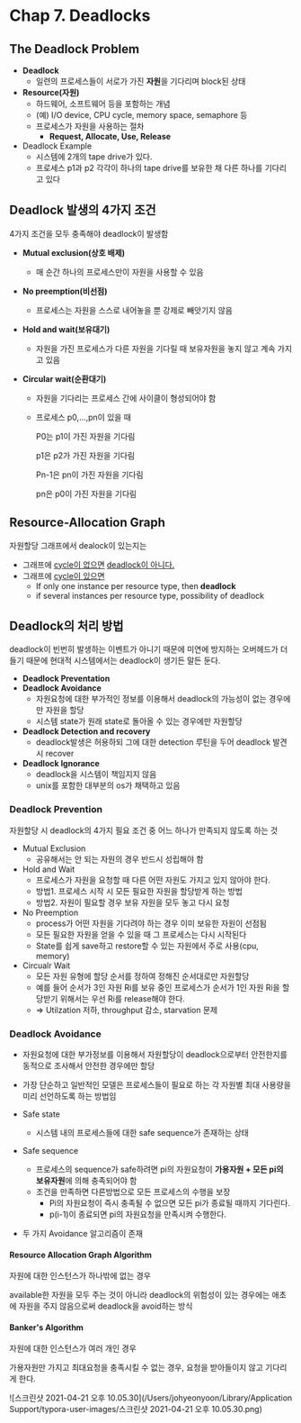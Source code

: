 # Chap 7. Deadlocks

## The Deadlock Problem

- **Deadlock**
  - 일련의 프로세스들이 서로가 가진 **자원**을 기다리며 block된 상태
- **Resource(자원)**
  - 하드웨어, 소프트웨어 등을 포함하는 개념
  - (예) I/O device, CPU cycle, memory space, semaphore 등
  - 프로세스가 자원을 사용하는 절차
    - **Request, Allocate, Use, Release**
- Deadlock Example 
  - 시스템에 2개의 tape drive가 있다.
  - 프로세스 p1과 p2 각각이 하나의 tape drive를 보유한 채 다른 하나를 기다리고 있다

## Deadlock 발생의 4가지 조건

4가지 조건을 모두 충족해야 deadlock이 발생함

- **Mutual exclusion(상호 배제)**

  - 매 순간 하나의 프로세스만이 자원을 사용할 수 있음

- **No preemption(비선점)**

  - 프로세스는 자원을 스스로 내어놓을 뿐 강제로 빼앗기지 않음

- **Hold and wait(보유대기)**

  - 자원을 가진 프로세스가 다른 자원을 기다릴 때 보유자원을 놓지 않고 계속 가지고 있음

- **Circular wait(순환대기)**

  - 자원을 기다리는 프로세스 간에 사이클이 형성되어야 함

  - 프로세스 p0,...,pn이 있을 때

    P0는 p1이 가진 자원을 기다림

    p1은 p2가 가진 자원을 기다림

    Pn-1은 pn이 가진 자원을 기다림

    pn은 p0이 가진 자원을 기다림

## Resource-Allocation Graph

자원할당 그래프에서 dealock이 있는지는

- 그래프에 <u>cycle이 없으면</u> <u>deadlock이 아니다.</u>
- 그래프에 <u>cycle이 있으면</u>
  - If only one instance per resource type, then **deadlock**
  - if several instances per resource type, possibility of deadlock



## Deadlock의 처리 방법

deadlock이 빈번히 발생하는 이벤트가 아니기 때문에 미연에 방지하는 오버헤드가 더 들기 때문에 현대적 시스템에서는 deadlock이 생기든 말든 둔다.

- **Deadlock Preventation**
- **Deadlock Avoidance**
  - 자원요청에 대한 부가적인 정보를 이용해서 deadlock의 가능성이 없는 경우에만 자원을 할당
  - 시스템 state가 원래 state로 돌아올 수 있는 경우에만 자원할당
- **Deadlock Detection and recovery**
  - deadlock발생은 허용하되 그에 대한 detection 루틴을 두어 deadlock 발견시 recover
- **Deadlock Ignorance**
  - deadlock을 시스템이 책임지지 않음
  - unix를 포함한 대부분의 os가 채택하고 있음

### Deadlock Prevention

자원할당 시 deadlock의 4가지 필요 조건 중 어느 하나가 만족되지 않도록 하는 것

- Mutual Exclusion
  - 공유해서는 안 되는 자원의 경우 반드시 성립해야 함
- Hold and Wait
  - 프로세스가 자원을 요청할 때 다른 어떤 자원도 가지고 있지 않아야 한다.
  - 방법1. 프로세스 시작 시 모든 필요한 자원을 할당받게 하는 방법
  - 방법2. 자원이 필요할 경우 보유 자원을 모두 놓고 다시 요청
- No Preemption
  - process가 어떤 자원을 기다려야 하는 경우 이미 보유한 자원이 선점됨
  - 모든 필요한 자원을 얻을 수 있을 때 그 프로세스는 다시 시작된다
  - State를 쉽게 save하고 restore할 수 있는 자원에서 주로 사용(cpu, memory)
- Circualr Wait
  - 모든 자원 유형에 할당 순서를 정하여 정해진 순서대로만 자원할당
  - 예를 들어 순서가 3인 자원 Ri를  보유 중인 프로세스가 순서가 1인 자원 Ri을 할당받기 위해서는 우선 Ri를 release해야 한다. 
  - => Utilzation 저하, throughput 감소, starvation 문제

### Deadlock Avoidance

- 자원요청에 대한 부가정보를 이용해서 자원할당이 deadlock으로부터 안전한지를 동적으로 조사해서 안전한 경우에만 할당
- 가장 단순하고 일반적인 모델은 프로세스들이 필요로 하는 각 자원별 최대 사용량을 미리 선언하도록 하는 방법임
- Safe state
  - 시스템 내의 프로세스들에 대한 safe sequence가 존재하는 상태
- Safe sequence
  - 프로세스의 sequence가 safe하려면 pi의 자원요청이 **가용자원 + 모든 pi의 보유자원**에 의해 충족되어야 함
  - 조건을 만족하면 다른방법으로 모든 프로세스의 수행을 보장
    - Pi의 자원요청이 즉시 충족될 수 없으면 모든 pi가 종료될 때까지 기다린다.
    - p(i-1)이 종료되면 pi의 자원요청을 만족시켜 수행한다.

- 두 가지 Avoidance 알고리즘이 존재

#### Resource Allocation Graph Algorithm

자원에 대한 인스턴스가 하나밖에 없는 경우

available한 자원을 모두 주는 것이 아니라 deadlock의 위험성이 있는 경우에는 애초에 자원을 주지 않음으로써 deadlock을 avoid하는 방식

#### Banker's Algorithm

자원에 대한 인스턴스가 여러 개인 경우

가용자원만 가지고 최대요청을 충족시킬 수 없는 경우, 요청을 받아들이지 않고 기다리게 한다.

![스크린샷 2021-04-21 오후 10.05.30](/Users/johyeonyoon/Library/Application Support/typora-user-images/스크린샷 2021-04-21 오후 10.05.30.png)